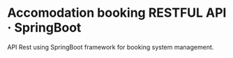 # Accomodation booking RESTFUL API · SpringBoot

API Rest using SpringBoot framework for booking system management.
